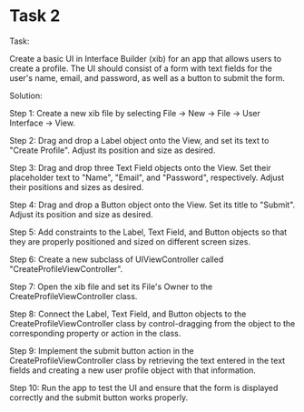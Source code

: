# Task 2

Task:

Create a basic UI in Interface Builder (xib) for an app that allows users to
create a profile. The UI should consist of a form with text fields for the
user's name, email, and password, as well as a button to submit the form.

Solution:

Step 1: Create a new xib file by selecting File -> New -> File -> User Interface
-> View.

Step 2: Drag and drop a Label object onto the View, and set its text to "Create
Profile". Adjust its position and size as desired.

Step 3: Drag and drop three Text Field objects onto the View. Set their
placeholder text to "Name", "Email", and "Password", respectively. Adjust their
positions and sizes as desired.

Step 4: Drag and drop a Button object onto the View. Set its title to "Submit".
Adjust its position and size as desired.

Step 5: Add constraints to the Label, Text Field, and Button objects so that
they are properly positioned and sized on different screen sizes.

Step 6: Create a new subclass of UIViewController called
"CreateProfileViewController".

Step 7: Open the xib file and set its File's Owner to the
CreateProfileViewController class.

Step 8: Connect the Label, Text Field, and Button objects to the
CreateProfileViewController class by control-dragging from the object to the
corresponding property or action in the class.

Step 9: Implement the submit button action in the CreateProfileViewController
class by retrieving the text entered in the text fields and creating a new user
profile object with that information.

Step 10: Run the app to test the UI and ensure that the form is displayed
correctly and the submit button works properly.
